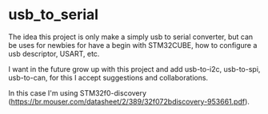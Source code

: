 # usb_to_serial

The idea this project is only make a simply usb to serial converter, 
but can be uses for newbies for have a begin with STM32CUBE, 
how to configure a usb descriptor, USART, etc.


I want in the future grow up with this project and add usb-to-i2c, 
usb-to-spi, usb-to-can, for this I accept suggestions and collaborations.

In this case I'm using STM32f0-discovery (https://br.mouser.com/datasheet/2/389/32f072bdiscovery-953661.pdf).
